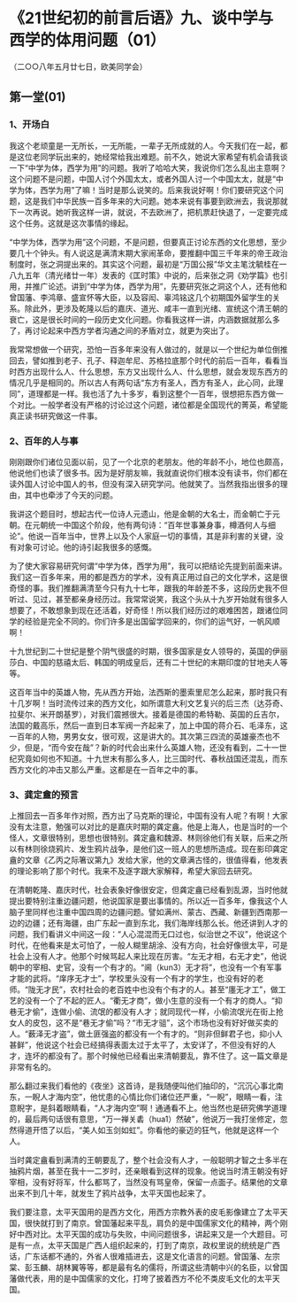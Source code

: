 # 《21世纪初的前言后语》九、谈中学与西学的体用问题（01）

（二○○八年五月廿七日，欧美同学会）

## 第一堂(01)

### 1、开场白

我这个老顽童是一无所长，一无所能，一辈子无所成就的人。今天我们在一起，都是这位老同学玩出来的，她经常给我出难题。前不久，她说大家希望有机会请我谈一下“中学为体，西学为用”的问题。我听了哈哈大笑，我说你们怎么乱出主意啊？这个问题不是问题，中国人讨个外国太太，或者外国人讨一个中国太太，就是“中学为体，西学为用”了嘛！当时是那么说笑的。后来我说好啊！你们要研究这个问题，这是我们中华民族一百多年来的大问题。她本来说有事要到欧洲去，我说那就下一次再说。她听我这样一讲，就说，不去欧洲了，把机票赶快退了，一定要完成这个任务。这就是这次事情的缘起。

“中学为体，西学为用”这个问题，不是问题，但要真正讨论东西的文化思想，至少要几十个钟头。有人说这是满清末期大家闹革命，要推翻中国三千年来的帝王政治制度时，张之洞提出来的。其实这个问题，最初是“万国公报”华文主笔沈毓桂在一八九五年（清光绪廿一年）发表的《匡时策》中说的，后来张之洞《劝学篇》也引用，并推广论述。讲到“中学为体，西学为用”，先要研究张之洞这个人，还有他和曾国藩、李鸿章、盛宣怀等大臣，以及容闳、辜鸿铭这几个初期国外留学生的关系。除此外，更涉及乾隆以后的嘉庆、道光、咸丰一直到光绪、宣统这个清王朝的衰亡，这是很长时间的一段历史文化问题。你看我这样一讲，内涵数据就那么多了，再讨论起来中西方学者沟通之间的矛盾对立，就更为突出了。

我常常想做一个研究，恐怕一百多年来没有人做过的，就是以一个世纪为单位倒推回去，譬如推到老子、孔子、释迦牟尼、苏格拉底那个时代的前后一百年，看看当时西方出现什么人、什么思想，东方又出现什么人、什么思想，就会发现东西方的情况几乎是相同的。所以古人有两句话“东方有圣人，西方有圣人，此心同，此理同”，道理都是一样。我也活了九十多岁，看到这整个一百年，很想把东西方做一个对比。一般学者没有严格的讨论过这个问题，诸位都是全国现代的菁英，希望能真正读书研究做这一件事。

### 2、百年的人与事

刚刚跟你们诸位见面以前，见了一个北京的老朋友。他的年龄不小，地位也颇高，他说他们也读了很多书。因为是好朋友嘛，我就直说你们根本没有读书，你们都在读外国人讨论中国人的书，但没有深入研究学问。他就笑了。当然我指出很多的理由，其中也牵涉了今天的问题。

我讲这个题目时，想起古代一位诗人元遗山，他是金朝的大名士，而金朝亡于元朝。在元朝统一中国这个阶段，他有两句诗：“百年世事兼身事，樽酒何人与细论”。他说一百年当中，世界上以及个人家庭一切的事情，其是非利害的关键，没有对象可讨论。他的诗引起我很多的感慨。

为了使大家容易研究何谓“中学为体，西学为用”，我可以把结论先提到前面来讲。我们这一百多年来，用的都是西方的学术，没有真正用过自己的文化学术，这是很奇怪的事。我们推翻满清至今只有九十七年，跟我的年龄差不多，这段历史我不但听过、见过，甚至都亲身经历过。我常常说笑，我这个头从十九岁开始就有很多人想要了，不敢想象到现在还活着，好奇怪！所以我们经历过的艰难困苦，跟诸位同学的经验是完全不同的。你们许多是出国留学回来的，你们的运气好，一帆风顺啊！

十九世纪到二十世纪是整个阴气很盛的时期，很多国家是女人领导的，英国的伊丽莎白、中国的慈禧太后、韩国的明成皇后，还有二十世纪的末期印度的甘地夫人等等。

这百年当中的英雄人物，先从西方开始，法西斯的墨索里尼怎么起来，那时我只有十几岁啊！当时流传过来的西方文化，如所谓意大利文艺复兴的后三杰（达芬奇、拉斐尔、米开朗基罗），对我们震撼很大。接着是德国的希特勒、英国的丘吉尔，法国的戴高乐，然后一直到日本军阀一齐起来了，加上中国的蒋介石、毛泽东，这一百年的人物，男男女女，很可观，这是讲大的。其次第三四流的英雄豪杰也不少，但是，“而今安在哉”？新的时代会出来什么英雄人物，还没有看到，二十一世纪究竟如何也不知道。十九世末有那么多人，比三国时代、春秋战国还混乱，而东西方文化的冲击又那么严重。这都是在一百年之中的事。

### 3、龚定盦的预言

上推回去一百多年作对照，西方出了马克斯的理论，中国有没有人呢？有啊！大家没有太注意，勉强可以对比的是嘉庆时期的龚定盦。他是上海人，也是当时的一个怪人，文章很特别，思想也很特别。龚定盦和魏源、林则徐他们有关联，后来之所以有林则徐烧鸦片、发生鸦片战争，是他们这一班人的思想所造成。现在影印龚定盦的文章《乙丙之际箸议第九》发给大家，他的文章满古怪的，很值得看，他发表的理论影响了那个时代。我来不及逐字跟大家解释，希望大家回去研究。

在清朝乾隆、嘉庆时代，社会表象好像很安定，但龚定盦已经看到乱源，当时他就提出要特别注重边疆问题，他说国家是要出事情的。所以近一百多年，像我这个人脑子里同样也注重中国四周的边疆问题。譬如满州、蒙古、西藏、新疆到西南那一边的边疆；还有海疆，由广东起一直到东北，我们海岸线那么长。他还讲到人才的问题，我们看讲义中间这一段：“人心混混而无口过也，似治世之不议”，他说这个时代，在他看来是太可怕了，一般人糊里胡涂、没有方向，社会好像很太平，可是社会上没有人才。他那个时候骂起人来比现在厉害。“左无才相，右无才史”，他说朝中的宰相、史官，没有一个有才的。“阃（kun3）无才将”，也没有一个有军事才能的武将。“庠序无才士”，学校里头没有一个有才的学生，也没有好的老师。“陇无才民”，农村社会的老百姓中也没有个有才的人。甚至“廛无才工”，做工艺的没有一个了不起的匠人。“衢无才商”，做小生意的没有一个有才的商人。“抑巷无才偷”，连做小偷、流氓的都没有人才；就同现代一样，小偷流氓光在街上抢女人的皮包，这不是“巷无才偷”吗？“市无才驵”，这个市场也没有好好做买卖的人。“薮泽无才盗”，做土匪强盗的都没有一个有才的。“则非但鲜君子也，抑小人甚鲜”，他说这个社会已经搞得表面太过于太平了，太安详了，不但没有好的人才，连坏的都没有了。那个时候他已经看出来清朝要乱，靠不住了。这一篇文章是非常有名的。

那么翻过来我们看他的《夜坐》这首诗，是我随便叫他们抽印的，“沉沉心事北南东，一睨人才海内空”，他忧患的心情比你们诸位还严重，“一睨”，眼睛一看，注意睨字，是斜着眼睛看，“人才海内空”啊！通通看不上。他当然也是研究佛学道理的，最后两句话很有意思，“万一禅关砉（hua1）然破”，他说万一我打坐修定，忽然得道开悟了以后，“美人如玉剑如虹”。你看他的豪迈的狂气，他就是这样一个人。

当时龚定盦看到满清的王朝要乱了，整个社会没有人才，一般聪明才智之士多半在抽鸦片烟，甚至在我十一二岁时，还亲眼看到这样的现象。他说当时清王朝没有好宰相，没有好将军，什么都骂了，当然没有骂皇帝，保留一点面子。结果他的文章出来不到几十年，就发生了鸦片战争，太平天国也起来了。

我们要注意，太平天国用的是西方文化，用西方宗教外表的皮毛影像建立了太平天国，很快就打到了南京。曾国藩起来平乱，肩负的是中国儒家文化的精神，两个刚好中西对比。太平天国的成功与失败，中间问题很多，讲起来又是一个大题目。可是有一点，太平天国是广西人组织起来的，打到了南京，政权里说的统统是广西话，广东话都不通的，外省人很难插进去，这是文化语言的问题。曾国藩、左宗棠、彭玉麟、胡林翼等等，都是最有名的儒将，所谓这些清朝中兴的名臣，以曾国藩做代表，用的是中国儒家的文化，打垮了披着西方不伦不类皮毛文化的太平天国。

